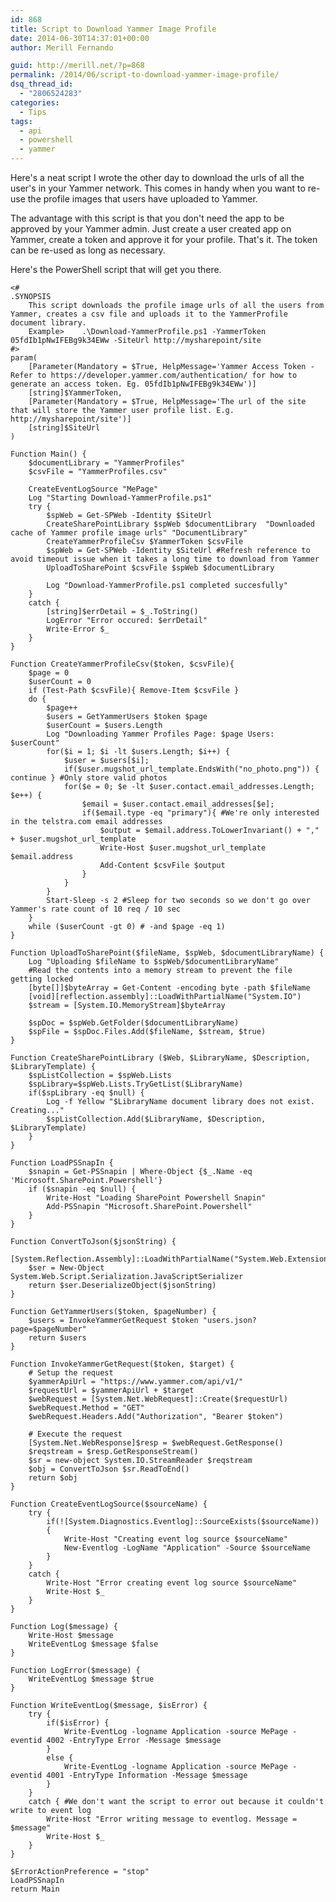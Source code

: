 ```yaml
---
id: 868
title: Script to Download Yammer Image Profile
date: 2014-06-30T14:37:01+00:00
author: Merill Fernando

guid: http://merill.net/?p=868
permalink: /2014/06/script-to-download-yammer-image-profile/
dsq_thread_id:
  - "2806524283"
categories:
  - Tips
tags:
  - api
  - powershell
  - yammer
---
```

Here's a neat script I wrote the other day to download the urls of all the user's in your Yammer network. This comes in handy when you want to re-use the profile images that users have uploaded to Yammer.

The advantage with this script is that you don't need the app to be approved by your Yammer admin. Just create a user created app on Yammer, create a token and approve it for your profile. That's it. The token can be re-used as long as necessary.

Here's the PowerShell script that will get you there.

	<#
	.SYNOPSIS
		This script downloads the profile image urls of all the users from Yammer, creates a csv file and uploads it to the YammerProfile document library.
		Example> 	.\Download-YammerProfile.ps1 -YammerToken 05fdIb1pNwIFEBg9k34EWw -SiteUrl http://mysharepoint/site
	#>
	param(
		[Parameter(Mandatory = $True, HelpMessage='Yammer Access Token - Refer to https://developer.yammer.com/authentication/ for how to generate an access token. Eg. 05fdIb1pNwIFEBg9k34EWw')]
		[string]$YammerToken,
		[Parameter(Mandatory = $True, HelpMessage='The url of the site that will store the Yammer user profile list. E.g. http://mysharepoint/site')]
		[string]$SiteUrl
	)

	Function Main() {
		$documentLibrary = "YammerProfiles"
		$csvFile = "YammerProfiles.csv"
		
		CreateEventLogSource "MePage"
		Log "Starting Download-YammerProfile.ps1"
		try {
			$spWeb = Get-SPWeb -Identity $SiteUrl
			CreateSharePointLibrary $spWeb $documentLibrary  "Downloaded cache of Yammer profile image urls" "DocumentLibrary"
			CreateYammerProfileCsv $YammerToken $csvFile
			$spWeb = Get-SPWeb -Identity $SiteUrl #Refresh reference to avoid timeout issue when it takes a long time to download from Yammer
			UploadToSharePoint $csvFile $spWeb $documentLibrary
			
			Log "Download-YammerProfile.ps1 completed succesfully"
		}
		catch {
			[string]$errDetail = $_.ToString()
			LogError "Error occured: $errDetail"
			Write-Error $_
		}
	}

	Function CreateYammerProfileCsv($token, $csvFile){
		$page = 0
		$userCount = 0
		if (Test-Path $csvFile){ Remove-Item $csvFile }
		do {
			$page++		
			$users = GetYammerUsers $token $page
			$userCount = $users.Length
			Log "Downloading Yammer Profiles Page: $page Users: $userCount"
			for($i = 1; $i -lt $users.Length; $i++) {
				$user = $users[$i];			
				if($user.mugshot_url_template.EndsWith("no_photo.png")) { continue } #Only store valid photos			
				for($e = 0; $e -lt $user.contact.email_addresses.Length; $e++) {				
					$email = $user.contact.email_addresses[$e];
					if($email.type -eq "primary"){ #We're only interested in the telstra.com email addresses	
						$output = $email.address.ToLowerInvariant() + "," + $user.mugshot_url_template
						Write-Host $user.mugshot_url_template $email.address
						Add-Content $csvFile $output
					}
				}
			}
			Start-Sleep -s 2 #Sleep for two seconds so we don't go over Yammer's rate count of 10 req / 10 sec
		}
		while ($userCount -gt 0) # -and $page -eq 1)
	}

	Function UploadToSharePoint($fileName, $spWeb, $documentLibraryName) {
		Log "Uploading $fileName to $spWeb/$documentLibraryName"
		#Read the contents into a memory stream to prevent the file getting locked
		[byte[]]$byteArray = Get-Content -encoding byte -path $fileName	
		[void][reflection.assembly]::LoadWithPartialName("System.IO")
		$stream = [System.IO.MemoryStream]$byteArray

		$spDoc = $spWeb.GetFolder($documentLibraryName)
		$spFile = $spDoc.Files.Add($fileName, $stream, $true)
	}

	Function CreateSharePointLibrary ($Web, $LibraryName, $Description, $LibraryTemplate) {  
		$spListCollection = $spWeb.Lists   
		$spLibrary=$spWeb.Lists.TryGetList($LibraryName)
		if($spLibrary -eq $null) {
			Log -f Yellow "$LibraryName document library does not exist. Creating..."
			$spListCollection.Add($LibraryName, $Description, $LibraryTemplate)
		}
	}

	Function LoadPSSnapIn {
		$snapin = Get-PSSnapin | Where-Object {$_.Name -eq 'Microsoft.SharePoint.Powershell'}
		if ($snapin -eq $null) {
			Write-Host "Loading SharePoint Powershell Snapin"
			Add-PSSnapin "Microsoft.SharePoint.Powershell"
		}
	}

	Function ConvertToJson($jsonString) {
		[System.Reflection.Assembly]::LoadWithPartialName("System.Web.Extensions")
		$ser = New-Object System.Web.Script.Serialization.JavaScriptSerializer
		return $ser.DeserializeObject($jsonString)
	}

	Function GetYammerUsers($token, $pageNumber) {
		$users = InvokeYammerGetRequest $token "users.json?page=$pageNumber"
		return $users
	}

	Function InvokeYammerGetRequest($token, $target) { 
		# Setup the request
		$yammerApiUrl = "https://www.yammer.com/api/v1/"
		$requestUrl = $yammerApiUrl + $target
		$webRequest = [System.Net.WebRequest]::Create($requestUrl)
		$webRequest.Method = "GET"
		$webRequest.Headers.Add("Authorization", "Bearer $token")

		# Execute the request
		[System.Net.WebResponse]$resp = $webRequest.GetResponse()
		$reqstream = $resp.GetResponseStream()
		$sr = new-object System.IO.StreamReader $reqstream
		$obj = ConvertToJson $sr.ReadToEnd()
		return $obj
	}

	Function CreateEventLogSource($sourceName) {			
		try {
			if(![System.Diagnostics.Eventlog]::SourceExists($sourceName))
			{
				Write-Host "Creating event log source $sourceName"
				New-Eventlog -LogName "Application" -Source $sourceName
			}
		}
		catch {
			Write-Host "Error creating event log source $sourceName"			
			Write-Host $_
		}
	}

	Function Log($message) {
		Write-Host $message
		WriteEventLog $message $false
	}

	Function LogError($message) {	
		WriteEventLog $message $true    
	}

	Function WriteEventLog($message, $isError) {
		try {
			if($isError) {
				Write-EventLog -logname Application -source MePage -eventid 4002 -EntryType Error -Message $message
			}
			else {
				Write-EventLog -logname Application -source MePage -eventid 4001 -EntryType Information -Message $message
			}
		}
		catch { #We don't want the script to error out because it couldn't write to event log		
			Write-Host "Error writing message to eventlog. Message = $message"
			Write-Host $_
		}
	}

	$ErrorActionPreference = "stop"
	LoadPSSnapIn
	return Main